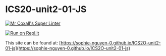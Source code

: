 # ICS20-unit2-01-JS

[![Mr Coxall's Super Linter](https://github.com/sophie-nguyen-0/ICS2O-unit2-01-js/workflows/Mr%20Coxall's%20Super%20Linter/badge.svg)](https://github.com/sophie-nguyen-0/ICS2O-unit2-01-js/actions/)

[![Run on Repl.it](https://repl.it/badge/github/sophie-nguyen-0/ICS2O-unit2-01-js)](https://repl.it/github/sophie-nguyen-0/ICS2O-unit2-01-js)

This site can be found at: [https://sophie-nguyen-0.github.io/ICS2O-unit2-01-js](https://sophie-nguyen-0.github.io/ICS2O-unit2-01-js)

